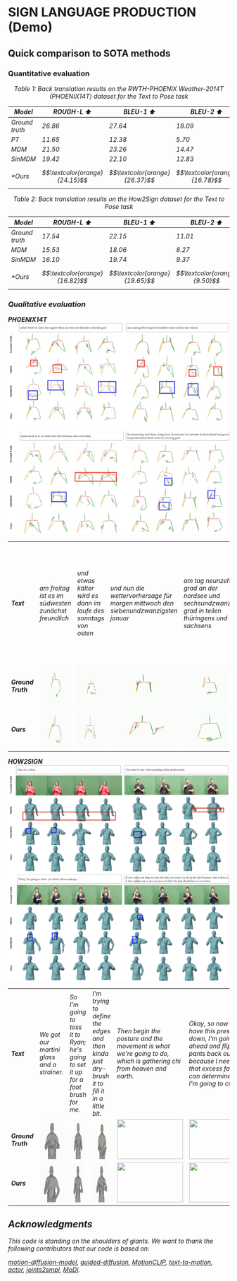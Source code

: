 # SIGN LANGUAGE PRODUCTION (Demo)
<!-- ## Quick Start -->
<!-- [![Open In Colab](https://colab.research.google.com/assets/colab-badge.svg)](https://colab.research.google.com/drive/13k2W21wlAKvPmMw6yp2ZCzuwtMmdu1ca?usp=sharing) -->

## Quick comparison to SOTA methods
### Quantitative evaluation
<div align="center">
<p align="center"><i>Table 1: Back translation results on the RWTH-PHOENIX Weather-2014T
(PHOENIX14T) dataset for the Text to Pose task</p>

| **Model**    |**ROUGH-L ⬆️**|**BLEU-1 ⬆️**|**BLEU-2 ⬆️**|**BLEU-3 ⬆️**|**BLEU-4 ⬆️**|
| ------------ | ------------ | ------------ | ------------ | ------------ |  ------------ |
|Ground truth           | $26.86$ | $27.64$ | $18.09$  |  $13.34$  |  $10.71$ |
|PT           | $11.65$ | $12.38$ | $5.70$  |  $3.65$  |  $2.74$ |
|MDM           | $21.50$ | $23.26$ | $14.47$  |  $10.31$  |  $7.93$ |
|SinMDM           | $19.42$ | $22.10$ | $12.83$  |  $8.57$  |  $6.28$ |
|*Ours          | $$\textcolor{orange}{24.15}$$ | $$\textcolor{orange}{26.37}$$ | $$\textcolor{orange}{16.78}$$ |  $$\textcolor{orange}{11.85}$$  |  $$\textcolor{orange}{9.03}$$ |
</div>

<div align="center">

<!-- <p align="center"><i>Table 2: Quantitative results on the <u>HumanML3D</u> test set</i> (diffusion steps = 1000)</p> -->

<p align="center"><i>Table 2: Back translation results on the How2Sign dataset for the Text to Pose task</p>

| **Model**    |**ROUGH-L ⬆️**|**BLEU-1 ⬆️**|**BLEU-2 ⬆️**|**BLEU-3 ⬆️**|**BLEU-4 ⬆️**|
| ------------ | ------------ | ------------ | ------------ | ------------ |  ------------ |
|Ground truth           | $17.54$ | $22.15$ | $11.01$  |  $6.47$  |  $3.91$ |
|MDM           | $15.53$ | $18.06$ | $8.27$  |  $4.68$  |  $2.58$ |
|SinMDM           | $16.10$ | $19.74$ | $9.37$  |  $5.40$  |  $3.15$ |
|*Ours          | $$\textcolor{orange}{16.82}$$ | $$\textcolor{orange}{19.65}$$ | $$\textcolor{orange}{9.50}$$ |  $$\textcolor{orange}{5.51}$$  |  $$\textcolor{orange}{3.33}$$ |
</div>



### Qualitative evaluation

<b>PHOENIX14T</b>
![screenshot](assets/phoenix/phoenix.png)

<table class="center" style="table-layout: fixed; width: 100%;">
  <tr>
    <td><strong>Text</strong></td>
    <td>am freitag ist es im südwesten zunächst freundlich
    </td>
    <td>und etwas kälter wird es dann im laufe des sonntags von osten
    </td>
    <td>und nun die wettervorhersage für morgen mittwoch den siebenundzwanzigsten januar</td>
    <td>am tag neunzehn grad an der nordsee und sechsundzwanzig grad in teilen thüringens und sachsens
    </td>
    <td>morgen vormittag an der ostsee noch starke böen sonst weht der wind schwach bis mäßig aus ost bis südost
    </td>
  </tr>
  <tr>
    <td><strong>Ground Truth</strong></td>
    <td><img src="assets/phoenix/gt_1.gif" style="width: 150px; height: 90px;"></td>
    <td><img src="assets/phoenix/gt_2.gif" style="width: 150px; height: 90px;"></td>
    <td><img src="assets/phoenix/gt_3.gif" style="width: 150px; height: 90px;"></td>
    <td><img src="assets/phoenix/gt_4.gif" style="width: 150px; height: 90px;"></td>
    <td><img src="assets/phoenix/gt_5.gif" style="width: 150px; height: 90px;"></td>
  </tr>
  <tr>
    <td><strong>Ours</strong></td>
    <td><img src="assets/phoenix/out_1.gif" style="width: 150px; height: 90px;"></td>
    <td><img src="assets/phoenix/out_2.gif" style="width: 150px; height: 90px;"></td>
    <td><img src="assets/phoenix/out_3.gif" style="width: 150px; height: 90px;"></td>
    <td><img src="assets/phoenix/out_4.gif" style="width: 150px; height: 90px;"></td>
    <td><img src="assets/phoenix/out_5.gif" style="width: 150px; height: 90px;"></td>
  </tr>
</table>


<b>HOW2SIGN</b>
![screenshot](assets/h2s/h2s.png)

<table class="center" style="table-layout: fixed; width: 100%;">
  <tr>
    <td><strong>Text</strong></td>
    <td>We got our martini glass and a strainer.</td>
    <td>So I'm going to toss it to Ryan; he's going to set it up for a foot brush for me.</td>
    <td>I'm trying to define the edges and then kinda just dry-brush it to fill it in a little bit.</td>
    <td>Then begin the posture and the movement is what we're going to do, which is gathering chi from heaven and earth.</td>
    <td>Okay, so now that I have this pressed down, I'm going to go ahead and flip these pants back out, because I need to see that excess fabric, so I can determine where I'm going to cut it off.</td>
  </tr>
  <tr>
    <td><strong>Ground Truth</strong></td>
    <td><img src="assets/h2s/gt_2.gif" style="width: 150px; height: 90px;"></td>
    <td><img src="assets/h2s/gt_3.gif" style="width: 150px; height: 90px;"></td>
    <td><img src="assets/h2s/gt_1.gif" style="width: 150px; height: 90px;"></td>
    <td><img src="assets/h2s/gt_4.gif" style="width: 150px; height: 90px;"></td>
    <td><img src="assets/h2s/gt_5.gif" style="width: 150px; height: 90px;"></td>
  </tr>
  <tr>
    <td><strong>Ours</strong></td>
    <td><img src="assets/h2s/out_2.gif" style="width: 150px; height: 90px;"></td>
    <td><img src="assets/h2s/out_3.gif" style="width: 150px; height: 90px;"></td>
    <td><img src="assets/h2s/out_1.gif" style="width: 150px; height: 90px;"></td>
    <td><img src="assets/h2s/out_4.gif" style="width: 150px; height: 90px;"></td>
    <td><img src="assets/h2s/out_5.gif" style="width: 150px; height: 90px;"></td>
  </tr>
</table>


## Acknowledgments

This code is standing on the shoulders of giants. We want to thank the following contributors
that our code is based on:

[motion-diffusion-model](https://github.com/GuyTevet/motion-diffusion-model), [guided-diffusion](https://github.com/openai/guided-diffusion), [MotionCLIP](https://github.com/GuyTevet/MotionCLIP), [text-to-motion](https://github.com/EricGuo5513/text-to-motion), [actor](https://github.com/Mathux/ACTOR), [joints2smpl](https://github.com/wangsen1312/joints2smpl), [MoDi](https://github.com/sigal-raab/MoDi).
